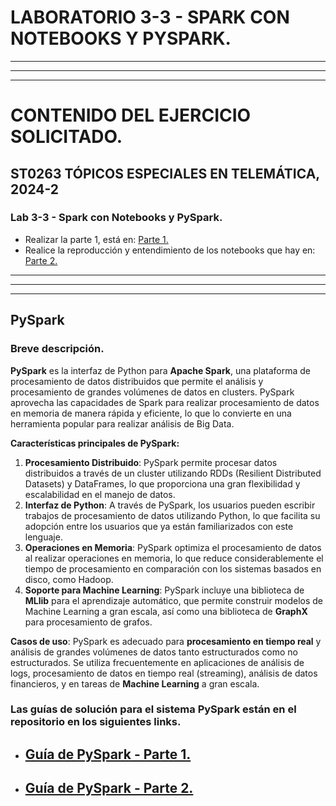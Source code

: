 # LABORATORIO 3-3 - SPARK CON NOTEBOOKS Y PYSPARK.

---
---
---

# CONTENIDO DEL EJERCICIO SOLICITADO.
## ST0263 TÓPICOS ESPECIALES EN TELEMÁTICA, 2024-2
### Lab 3-3 - Spark con Notebooks y PySpark.

* Realizar la parte 1, está en: [Parte 1.](part-1/contenido-parte-1.md)
* Realice la reproducción y entendimiento de los notebooks que hay en: [Parte 2.](part-2/contenido-parte-2.md)

---
---
---

## PySpark

### Breve descripción.

**PySpark** es la interfaz de Python para **Apache Spark**, una plataforma de procesamiento de datos distribuidos que permite el análisis y procesamiento de grandes volúmenes de datos en clusters. PySpark aprovecha las capacidades de Spark para realizar procesamiento de datos en memoria de manera rápida y eficiente, lo que lo convierte en una herramienta popular para realizar análisis de Big Data.

**Características principales de PySpark:**
1. **Procesamiento Distribuido**: PySpark permite procesar datos distribuidos a través de un cluster utilizando RDDs (Resilient Distributed Datasets) y DataFrames, lo que proporciona una gran flexibilidad y escalabilidad en el manejo de datos.
2. **Interfaz de Python**: A través de PySpark, los usuarios pueden escribir trabajos de procesamiento de datos utilizando Python, lo que facilita su adopción entre los usuarios que ya están familiarizados con este lenguaje.
3. **Operaciones en Memoria**: PySpark optimiza el procesamiento de datos al realizar operaciones en memoria, lo que reduce considerablemente el tiempo de procesamiento en comparación con los sistemas basados en disco, como Hadoop.
4. **Soporte para Machine Learning**: PySpark incluye una biblioteca de **MLlib** para el aprendizaje automático, que permite construir modelos de Machine Learning a gran escala, así como una biblioteca de **GraphX** para procesamiento de grafos.

**Casos de uso**:
PySpark es adecuado para **procesamiento en tiempo real** y análisis de grandes volúmenes de datos tanto estructurados como no estructurados. Se utiliza frecuentemente en aplicaciones de análisis de logs, procesamiento de datos en tiempo real (streaming), análisis de datos financieros, y en tareas de **Machine Learning** a gran escala.

### Las guías de solución para el sistema PySpark están en el repositorio en los siguientes links.

- ## [Guía de PySpark - Parte 1.](part-1/guia-pyspark-parte-1.md)
- ## [Guía de PySpark - Parte 2.](part-2/guia-pyspark-parte-2.md)